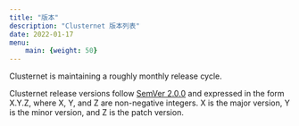 ```yaml
---
title: "版本"
description: "Clusternet 版本列表"
date: 2022-01-17
menu:
    main: {weight: 50}
---
```


Clusternet is maintaining a roughly monthly release cycle.

Clusternet release versions follow [SemVer 2.0.0](https://semver.org/) and expressed in the form X.Y.Z, where X, Y,
and Z are non-negative integers. X is the major version, Y is the minor version, and Z is the patch version.
